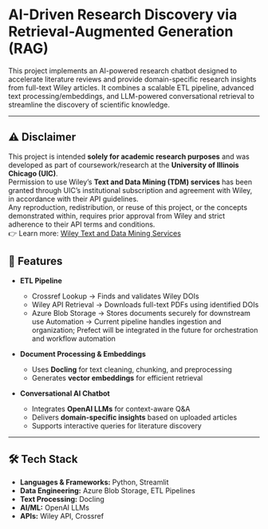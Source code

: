 # AI-Driven Research Discovery via Retrieval-Augmented Generation (RAG)

This project implements an AI-powered research chatbot designed to accelerate literature reviews and provide domain-specific research insights from full-text Wiley articles. It combines a scalable ETL pipeline, advanced text processing/embeddings, and LLM-powered conversational retrieval to streamline the discovery of scientific knowledge.

---
## ⚠️ Disclaimer
This project is intended **solely for academic research purposes** and was developed as part of coursework/research at the **University of Illinois Chicago (UIC)**.  
Permission to use Wiley’s **Text and Data Mining (TDM) services** has been granted through UIC’s institutional subscription and agreement with Wiley, in accordance with their API guidelines.  
Any reproduction, redistribution, or reuse of this project, or the concepts demonstrated within, requires prior approval from Wiley and strict adherence to their API terms and conditions.  
👉 Learn more: [Wiley Text and Data Mining Services](https://onlinelibrary.wiley.com/library-info/resources/text-and-datamining)

## 🚀 Features
- **ETL Pipeline**  
  - Crossref Lookup → Finds and validates Wiley DOIs
  - Wiley API Retrieval → Downloads full-text PDFs using identified DOIs
  - Azure Blob Storage → Stores documents securely for downstream use
     Automation → Current pipeline handles ingestion and organization; Prefect will be integrated in the future for orchestration and workflow automation

- **Document Processing & Embeddings**  
  - Uses **Docling** for text cleaning, chunking, and preprocessing  
  - Generates **vector embeddings** for efficient retrieval  

- **Conversational AI Chatbot**  
  - Integrates **OpenAI LLMs** for context-aware Q&A  
  - Delivers **domain-specific insights** based on uploaded articles  
  - Supports interactive queries for literature discovery  

---

## 🛠️ Tech Stack
- **Languages & Frameworks:** Python, Streamlit
- **Data Engineering:** Azure Blob Storage, ETL Pipelines  
- **Text Processing:** Docling  
- **AI/ML:** OpenAI LLMs
- **APIs:** Wiley API, Crossref








